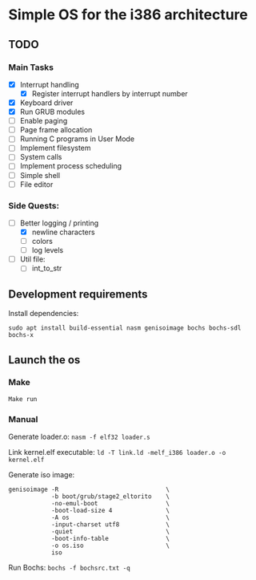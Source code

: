 # Simple OS for the i386 architecture

## TODO

### Main Tasks

- [x] Interrupt handling
  + [x] Register interrupt handlers by interrupt number
- [x] Keyboard driver
- [x] Run GRUB modules
- [ ] Enable paging
- [ ] Page frame allocation
- [ ] Running C programs in User Mode
- [ ] Implement filesystem
- [ ] System calls
- [ ] Implement process scheduling
- [ ] Simple shell
- [ ] File editor

### Side Quests:
- [ ] Better logging / printing
  + [x] newline characters
  + [ ] colors
  + [ ] log levels
- [ ] Util file:
  + [ ] int_to_str

## Development requirements

Install dependencies:

```
sudo apt install build-essential nasm genisoimage bochs bochs-sdl bochs-x
```

## Launch the os

### Make

```
Make run
```

### Manual

Generate loader.o: `nasm -f elf32 loader.s`

Link kernel.elf executable: `ld -T link.ld -melf_i386 loader.o -o kernel.elf`

Generate iso image:
```
genisoimage -R                              \
            -b boot/grub/stage2_eltorito    \
            -no-emul-boot                   \
            -boot-load-size 4               \
            -A os                           \
            -input-charset utf8             \
            -quiet                          \
            -boot-info-table                \
            -o os.iso                       \
            iso
```

Run Bochs: `bochs -f bochsrc.txt -q`
